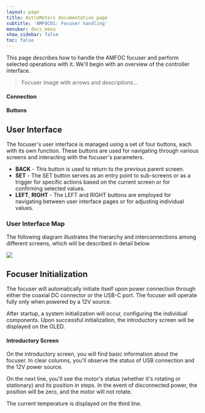 ```yaml
---
layout: page
title: AstroMeters documentation page
subtitle: 'AMFOC01: Focuser handling'
menubar: docs_menu
show_sidebar: false
toc: false
---
```



This page describes how to handle the AMFOC focuser and perform selected operations with it. We'll begin with an overview of the controller interface.

> Focuser image with arrows and descriptions...

#### Connection

#### Buttons

## User Interface
The focuser's user interface is managed using a set of four buttons, each with its own function. These buttons are used for navigating through various screens and interacting with the focuser's parameters.

* **BACK** - This button is used to return to the previous parent screen.
* **SET** - The SET button serves as an entry point to sub-screens or as a trigger for specific actions based on the current screen or for confirming selected values.
* **LEFT**, **RIGHT** - The LEFT and RIGHT buttons are employed for navigating between user interface pages or for adjusting individual values.

### User Interface Map
The following diagram illustrates the hierarchy and interconnections among different screens, which will be described in detail below.


[![](https://mermaid.ink/img/pako:eNp9kVFrgzAUhf9KyFME3cMeZQyK67CwKKxPG75c4tWGaSJptHSl_32x0Q0dNA8hnPsdzgn3QoUukca0avRJHMBY8vZeKOLOju2UtBIa-Q1WahWQKHomKUt1i6SDGgPP-ZtzxkH10JBWD9iisgF5ih5Ghwe2H1u2PWMnUeBxnnHuh0nGEq0qWfdmyvJzZyrUHOA0J23-J5GIgLjZfqMmdhG6xjaeG3OSNSgWbaaSf_z-Lk8eZ0c29Ujy7HX5w3WZ1JM5ywc0g8ST02lIWzQtyNIt6DJyBbUH9-WCxu5ZgvkqaKGujoPe6v1ZCRpb02NI-64Eiy8SagMtjStojk7FUlptuN_4bfEh7UB9aj0z1x8SNqJR?type=png)](https://mermaid.live/edit#pako:eNp9kVFrgzAUhf9KyFME3cMeZQyK67CwKKxPG75c4tWGaSJptHSl_32x0Q0dNA8hnPsdzgn3QoUukca0avRJHMBY8vZeKOLOju2UtBIa-Q1WahWQKHomKUt1i6SDGgPP-ZtzxkH10JBWD9iisgF5ih5Ghwe2H1u2PWMnUeBxnnHuh0nGEq0qWfdmyvJzZyrUHOA0J23-J5GIgLjZfqMmdhG6xjaeG3OSNSgWbaaSf_z-Lk8eZ0c29Ujy7HX5w3WZ1JM5ywc0g8ST02lIWzQtyNIt6DJyBbUH9-WCxu5ZgvkqaKGujoPe6v1ZCRpb02NI-64Eiy8SagMtjStojk7FUlptuN_4bfEh7UB9aj0z1x8SNqJR)


## Focuser Initialization
The focuser will automatically initiate itself upon power connection through either the coaxial DC connector or the USB-C port. The focuser will operate fully only when powered by a 12V source.

After startup, a system initialization will occur, configuring the individual components. Upon successful initialization, the introductory screen will be displayed on the OLED.

#### Introductory Screen
On the introductory screen, you will find basic information about the focuser. In clear columns, you'll observe the status of USB connection and the 12V power source.

On the next line, you'll see the motor's status (whether it's rotating or stationary) and its position in steps. In the event of disconnected power, the position will be zero, and the motor will not rotate.

The current temperature is displayed on the third line.

